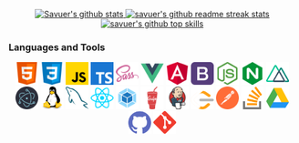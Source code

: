 <p align="center">
	<a href="https://github.com/userakf" target="_blank">
		<img src="https://github-readme-stats.vercel.app/api?username=userakf&theme=dark&show_icons=true" width="45%" alt="Savuer's github stats"/>
	</a>
    <a href="https://github.com/userakf" target="_blank">
		<img src="https://github-readme-streak-stats.herokuapp.com/?user=userakf&theme=highcontrast" width="45%" alt="savuer's github readme streak stats"/>
	</a>
	<a href="https://github.com/userakf" target="_blank">
		<img src="https://github-readme-stats.vercel.app/api/top-langs/?username=userakf&layout=compact&hide=html&theme=dark" width="45%" alt="savuer's github top skills"/>
	</a>
	
</p>

### Languages and Tools
<p align="center">
	<img src="/images/html.svg" width="40" height="40" alt="html" />
	<img src="/images/css.svg" width="40" height="40" alt="css" />
	<img src="/images/javascript.svg" width="40" height="40" alt="javascript" />
	<img src="/images/typescript.svg" width="40" height="40" alt="typescript" />
	<img src="/images/sass.svg" width="40" height="40" alt="sass" />
	<img src="/images/vuejs.svg" width="40" height="40" alt="vue" />
	<img src="/images/angularjs.svg" width="40" height="40" alt="angular" />
	<img src="/images/bootstrap.svg" width="40" height="40" alt="bootstrap" />
	<img src="/images/nodejs.svg" width="40" height="40" alt="node" />
	<img src="/images/nginx.svg" width="40" height="40" alt="nginx" />
	<img src="/images/nuxtjs.svg" width="40" height="40" alt="nuxt" />
	<img src="/images/electron.svg" width="40" height="40" alt="electron" />
	<img src="/images/linux.svg" width="40" height="40" alt="linux" />
	<img src="/images/mysql.svg" width="40" height="40" alt="mysql" />
	<img src="/images/reactjs.svg" width="40" height="40" alt="react" />
	<img src="/images/webpack.svg" width="40" height="40" alt="webpack" />
	<img src="/images/gulp.svg" width="40" height="40" alt="gulp" />
	<img src="/images/jenkins.svg" width="40" height="40" alt="jenkins" />
	<img src="/images/leet-code.svg" width="40" height="40" alt="leet-code" />
	<img src="/images/postman.svg" width="40" height="40" alt="postman" />
	<img src="/images/stack-overflow.svg" width="40" height="40" alt="stack-overflow" />
	<img src="/images/google.svg" width="40" height="40" alt="google" />
	<img src="/images/github.svg" width="40" height="40" alt="github" />
	<img src="/images/git.svg" width="40" height="40" alt="git" />
</p>